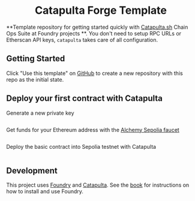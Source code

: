 # <h1 align="center"> Catapulta Forge Template </h1>

**Template repository for getting started quickly with [Catapulta.sh](https://catapulta.sh/docs) Chain Ops Suite at Foundry projects **. You don't need to setup RPC URLs or Etherscan API keys, `catapulta` takes care of all configuration.

## Getting Started

Click "Use this template" on [GitHub](https://github.com/catapulta-sh/catapulta-forge-template) to create a new repository with this repo as the initial state.

## Deploy your first contract with Catapulta
Generate a new private key
```
```
Get funds for your Ethereum address with the [Alchemy Sepolia faucet](https://sepoliafaucet.com/) 
```
```
Deploy the basic contract into Sepolia testnet with Catapulta
```
```

## Development

This project uses [Foundry](https://getfoundry.sh) and [Catapulta](https://catapulta.sh/docs). See the [book](https://book.getfoundry.sh/getting-started/installation.html) for instructions on how to install and use Foundry.
